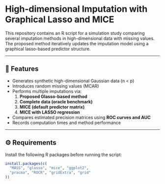 # High-dimensional Imputation with Graphical Lasso and MICE

This repository contains an R script for a simulation study comparing several imputation methods in high-dimensional data with missing values.  
The proposed method iteratively updates the imputation model using a graphical lasso-based predictor structure.

---

## 🧩 Features
- Generates synthetic high-dimensional Gaussian data (n < p)
- Introduces random missing values (MCAR)
- Performs multiple imputations via:
  1. **Proposed Glasso-based method**
  2. **Complete data (oracle benchmark)**
  3. **MICE (default predictor matrix)**
  4. **MICE with LASSO regression**
- Compares estimated precision matrices using **ROC curves and AUC**
- Records computation times and method performance

---

## ⚙️ Requirements
Install the following R packages before running the script:

```r
install.packages(c(
  "MASS", "glasso", "mice", "ggplot2", 
  "pracma", "ROCR", "gridExtra", "grid"
))

